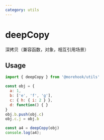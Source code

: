 ```yaml
---
category: utils
---
```


# deepCopy

深拷贝（兼容函数，对象，相互引用场景）

## Usage
``` js
import { deepCopy } from '@morehook/utils'

const obj = {
  a: 1,
  b: ['e', 'f', 'g'],
  c: { h: { i: 2 } },
  d: function() { }
}
obj.b.push(obj.c)
obj.c.j = obj.b

const a4 = deepCopy(obj)
console.log(a4);
```